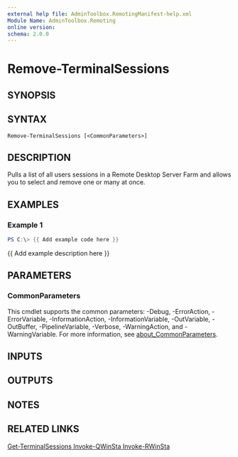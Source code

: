 ```yaml
---
external help file: AdminToolbox.RemotingManifest-help.xml
Module Name: AdminToolbox.Remoting
online version:
schema: 2.0.0
---
```


# Remove-TerminalSessions

## SYNOPSIS

## SYNTAX

```
Remove-TerminalSessions [<CommonParameters>]
```

## DESCRIPTION
Pulls a list of all users sessions in a Remote Desktop Server Farm and allows you to select and remove one or many at once.

## EXAMPLES

### Example 1
```powershell
PS C:\> {{ Add example code here }}
```

{{ Add example description here }}

## PARAMETERS

### CommonParameters
This cmdlet supports the common parameters: -Debug, -ErrorAction, -ErrorVariable, -InformationAction, -InformationVariable, -OutVariable, -OutBuffer, -PipelineVariable, -Verbose, -WarningAction, and -WarningVariable. For more information, see [about_CommonParameters](http://go.microsoft.com/fwlink/?LinkID=113216).

## INPUTS

## OUTPUTS

## NOTES

## RELATED LINKS

[Get-TerminalSessions
Invoke-QWinSta
Invoke-RWinSta]()

